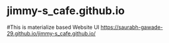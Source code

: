 # jimmy-s_cafe.github.io
#This is materialize based Website UI
https://saurabh-gawade-29.github.io/jimmy-s_cafe.github.io/
